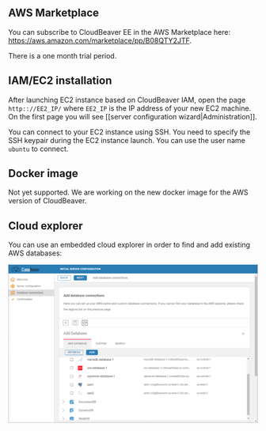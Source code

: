 ## AWS Marketplace

You can subscribe to CloudBeaver EE in the AWS Marketplace here: https://aws.amazon.com/marketplace/pp/B08QTY2JTF.  

There is a one month trial period.  

## IAM/EC2 installation

After launching EC2 instance based on CloudBeaver IAM, open the page `http:://EE2_IP/` where `EE2_IP` is the IP address of your new EC2 machine.  
On the first page you will see [[server configuration wizard|Administration]].  

You can connect to your EC2 instance using SSH. You need to specify the SSH keypair during the EC2 instance launch. You can use the user name `ubuntu` to connect.  

## Docker image

Not yet supported. We are working on the new docker image for the AWS version of CloudBeaver.  

## Cloud explorer

You can use an embedded cloud explorer in order to find and add existing AWS databases:

![](images/aws-explorer.png)